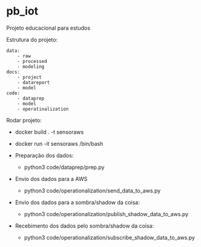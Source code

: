 # pb_iot
Projeto educacional  para estudos

Estrutura do projeto:

	data:
		- raw
		- processed
		- modeling
	docs:
		- project
		- datareport
		- model
	code:
		- dataprep
		- model
		- operatinalization

Rodar projeto:
* docker build . -t sensoraws
* docker run -it sensoraws /bin/bash


* Preparação dos dados:
  - python3 code/dataprep/prep.py


* Envio dos dados para a AWS
	- python3 code/operationalization/send_data_to_aws.py


* Envio dos dados para a sombra/shadow da coisa:
	- python3 code/operationalization/publish_shadow_data_to_aws.py


* Recebimento dos dados pelo sombra/shadow da coisa:	
	- python3 code/operationalization/subscribe_shadow_data_to_aws.py
